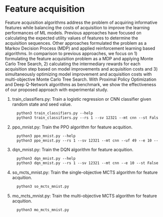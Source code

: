 # Feature acquisition
Feature acquisition algorithms address the problem of acquiring informative features while balancing the costs of acquisition to improve the learning performances of ML models. Previous approaches have focused on calculating the expected utility values of features to determine the acquisition sequences. Other approaches formulated the problem as a Markov Decision Process (MDP) and applied reinforcement learning based algorithms. In comparison to previous approaches, we focus on 1) formulating the feature acquisition problem as a MDP and applying Monte Carlo Tree Search, 2) calculating the intermediary rewards for each acquisition step based on model improvements and acquisition costs and 3) simultaneously optimizing model improvement and acquisition costs with multi-objective Monte Carlo Tree Search. With Proximal Policy Optimization and Deep Q-Network algorithms as benchmark, we show the effectiveness of our proposed approach with experimental study. 

1. train_classifiers.py: Train a logistic regression or CNN classifier given random state and seed value. 
    ```diff
      python3 train_classifiers.py --help
      python3 train_classifiers.py --rs 1 --sv 12321 --mt cnn --st False --bs 256 -e 101
    ```
2. ppo_mnist.py: Train the PPO algorithm for feature acquition. 
    ```diff
      python3 ppo_mnist.py --help
      python3 ppo_mnist.py --rs 1 --sv 12321 --mt cnn --uf 49 --e 10 --st False
    ```
3. dqn_mnist.py: Train the DQN algorithm for feature acquition. 
    ```diff
      python3 dqn_mnist.py --help
      python3 dqn_mnist.py --rs 1 --sv 12321 --mt cnn --e 10 --st False
    ```
4. so_mcts_mnist.py: Train the single-objective MCTS algorithm for feature acquition. 
    ```diff
      python3 so_mcts_mnist.py
    ```
5. mo_mcts_mnist.py: Train the multi-objective MCTS algorithm for feature acquition. 
    ```diff
      python3 mo_mcts_mnist.py
    ```